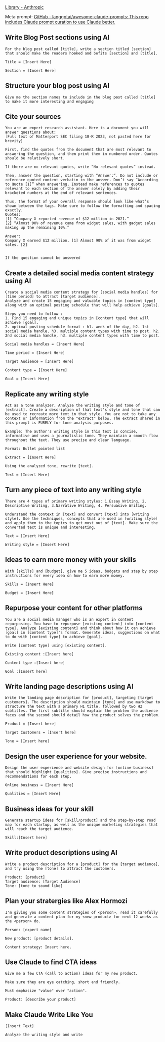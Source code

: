 
[Library - Anthropic](https://docs.anthropic.com/claude/prompt-library)

Meta prompt: [GitHub - langgptai/awesome-claude-prompts: This repo includes Claude prompt curation to use Claude better.](https://github.com/langgptai/awesome-claude-prompts#metaprompt-official-example)

## Write Blog Post sections using AI

[](https://github.com/langgptai/awesome-claude-prompts#write-blog-post-sections-using-ai)

```
For the blog post called [title], write a section titled [section] that should make the readers hooked and befits [section] and [title].

Title = [Insert Here]
 
Section = [Insert Here]
```

## Structure your blog post using AI

[](https://github.com/langgptai/awesome-claude-prompts#structure-your-blog-post-using-ai)

```
Give me the section names to include in the blog post called [title] to make it more interesting and engaging
```


## Cite your sources

[](https://github.com/langgptai/awesome-claude-prompts#cite-your-sources)

```
You are an expert research assistant. Here is a document you will answer questions about:
[Full text of Matterport SEC filing 10-K 2023, not pasted here for brevity]

First, find the quotes from the document that are most relevant to answering the question, and then print them in numbered order. Quotes should be relatively short.

If there are no relevant quotes, write “No relevant quotes” instead.

Then, answer the question, starting with “Answer:“. Do not include or reference quoted content verbatim in the answer. Don’t say “According to Quote [1]” when answering. Instead make references to quotes relevant to each section of the answer solely by adding their bracketed numbers at the end of relevant sentences.

Thus, the format of your overall response should look like what’s shown between the tags. Make sure to follow the formatting and spacing exactly.
Quotes:
[1] “Company X reported revenue of $12 million in 2021.”
[2] “Almost 90% of revenue came from widget sales, with gadget sales making up the remaining 10%.”

Answer:
Company X earned $12 million. [1] Almost 90% of it was from widget sales. [2]


If the question cannot be answered
```

## Create a detailed social media content strategy using AI

[](https://github.com/langgptai/awesome-claude-prompts#create-a-detailed-social-media-content-strategy-using-ai)

```
Create a social media content strategy for [social media handles] for [time period] to attract [target audience].
Analyze and create 15 engaging and valuable topics in [content type] along with an optimal posting schedule that will help achieve [goals]. 

Steps you need to follow :
1. Find 15 engaging and unique topics in [content type] that will achieve [goal].
2. optimal posting schedule format : h1. week of the day, h2. 1st social media handle, h3. multiple content types with time to post. h2. 2nd social media handle, h3. multiple content types with time to post.

Social media handles = [Insert Here] 

Time period = [Insert Here] 

Target Audience = [Insert Here] 

Content type = [Insert Here] 

Goal = [Insert Here]
```

## Replicate any writing style

[](https://github.com/langgptai/awesome-claude-prompts#replicate-any-writing-style)

```
Act as a tone analyzer. Analyze the writing style and tone of [extract]. Create a description of that text's style and tone that can be used to recreate more text in that style. You are not to take any context or information from the "extract" below. The extract shared in this prompt is PURELY for tone analysis purposes.

Example: The author's writing style in this text is concise, informative and uses a journalistic tone. They maintain a smooth flow throughout the text. They use precise and clear language.

Format: Bullet pointed list
 
Extract = [Insert Here] 

Using the analyzed tone, rewrite [text].

Text = [Insert Here]
```

## Turn any piece of text into any writing style

[](https://github.com/langgptai/awesome-claude-prompts#turn-any-piece-of-text-into-any-writing-style)

```
There are 4 types of primary writing styles: 1.Essay Writing, 2. Descriptive Writing, 3.Narrative Writing, 4. Persuasive Writing.

Understand the context in [text] and convert [text] into [writing style]. Use the techniques, concepts that are used in [writing style] and apply them to the topics to get most out of [text]. Make sure the converted text is unique and interesting.

Text = [Insert Here]

Writing style = [Insert Here]
```


## Ideas to earn more money with your skills

[](https://github.com/langgptai/awesome-claude-prompts#ideas-to-earn-more-money-with-your-skills)

```
With [skills] and [budget], give me 5 ideas, budgets and step by step instructions for every idea on how to earn more money.

Skills = [Insert Here]

Budget = [Insert Here]
```


## Repurpose your content for other platforms

[](https://github.com/langgptai/awesome-claude-prompts#repurpose-your-content-for-other-platforms)

```
You are a social media manager who is an expert in content repurposing. You have to repurpose [existing content] into [content type]. Analyze [existing content] and think about how it can achieve [goal] in [content type]'s format. Generate ideas, suggestions on what to do with [content type] to achieve [goal].

Write [content type] using [existing content].

Existing content :[Insert here]

Content type :[Insert here]

Goal :[Insert here]
```


## Write landing page descriptions using AI

[](https://github.com/langgptai/awesome-claude-prompts#write-landing-page-descriptions-using-ai)

```
Write the landing page description for [product], targeting [target customers]. The description should maintain [tone] and use markdown to structure the text with a primary H1 title, followed by two H2 subtitles. The first subtitle should explain the problem the audience faces and the second should detail how the product solves the problem.

Product = [Insert here]

Target Customers = [Insert here]

Tone = [Insert here]
```


## Design the user experience for your website.

[](https://github.com/langgptai/awesome-claude-prompts#design-the-user-experience-for-your-website)

```
Design the user experience and website design for [online business] that should highlight [qualities]. Give precise instructions and recommendations for each step.

Online business = [Insert Here]

Qualities = [Insert Here]
```

## Business ideas for your skill

[](https://github.com/langgptai/awesome-claude-prompts#business-ideas-for-your-skill)

```
Generate startup ideas for [skill/product] and the step-by-step road map for each startup, as well as the unique marketing strategies that will reach the target audience.

Skill:[Insert here]
```

## Write product descriptions using AI

[](https://github.com/langgptai/awesome-claude-prompts#write-product-descriptions-using-ai)

```
Write a product description for a [product] for the [target audience], and try using the [tone] to attract the customers.

Product: [product]
Target audience: [Target Audience]
Tone: [tone to sound like]
```

## Plan your stratergies like Alex Hormozi

[](https://github.com/langgptai/awesome-claude-prompts#plan-your-stratergies-like-alex-hormozi)

```
I'm giving you some content strategies of <person>, read it carefully and generate a content plan for my <new product> for next 12 weeks as the <person> do.

Person: [expert name]

New product: [product details].

Content strategy: Insert here.
```

## Use Claude to find CTA ideas

[](https://github.com/langgptai/awesome-claude-prompts#use-claude-to-find-cta-ideas)

```
Give me a few CTA (call to action) ideas for my new product.

Make sure they are eye catching, short and friendly.

Must emphasize "value" over "action".

Product: [describe your product]
```

## Make Claude Write Like You

[](https://github.com/langgptai/awesome-claude-prompts#make-claude-write-like-you)

```
[Insert Text]

Analyze the writing style and write
```
